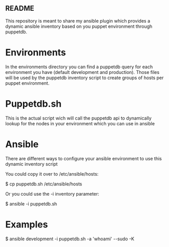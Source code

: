 README
------

This repository is meant to share my ansible plugin which provides a dynamic ansible inventory based on you puppet environment through puppetdb.

# Environments

In the environments directory you can find a puppetdb query for each environment you have (default development and production). Those files will be used by the puppetdb inventory script to create groups of hosts per puppet environment.

# Puppetdb.sh

This is the actual script wich will call the puppetdb api to dynamically lookup for the nodes in your environment which you can use in ansible

# Ansible

There are different ways to configure your ansible environment to use this dynamic inventory script

You could copy it over to /etc/ansible/hosts:

  $ cp puppetdb.sh /etc/ansible/hosts

Or you could use the -i inventory parameter:

  $ ansible -i puppetdb.sh

# Examples

  $ ansible development -i puppetdb.sh -a 'whoami' --sudo -K
